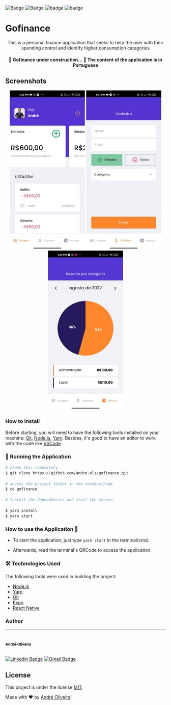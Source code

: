 ![Badge](https://img.shields.io/static/v1?label=NodeJs&message=16.14.2&color=339933&logo=node.js&link=https://nodejs.org/en/)
![Badge](https://img.shields.io/static/v1?label=Yarn&message=1.22.15&color=2C8EBB&logo=yarn&link=https://yarnpkg.com/)
![badge](https://img.shields.io/static/v1?label=license&message=MIT&color)
![badge](https://img.shields.io/github/last-commit/andre-ols/whatsapp_api_nodejs)

# Gofinance

<p align="center">
This is a personal finance application that seeks to help the user with their spending control and identify higher consumption categories
</p>

<h4 align="center"> 
	🚧  Gofinance under construction...  🚧
    The content of the application is in Portuguese
</h4>

## Screenshots

<div align="center">
    <img src="src/assets/to_readme/home_screen.gif" alt="Home Screen" width="236" height="500">
    <img src="src/assets/to_readme/register_screen.gif" alt="Home Screen" width="236" height="500">
    <img src="src/assets/to_readme/resume_screen.jpeg" alt="Home Screen" width="236" height="500">
</div>

### How to Install

Before starting, you will need to have the following tools installed on your machine:
[Git](https://git-scm.com), [Node.js](https://nodejs.org/en/), [Yarn](https://yarnpkg.com/).
Besides, it's good to have an editor to work with the code like [VSCode](https://code.visualstudio.com/)

### 🎲 Running the Application

```bash
# Clone this repository
$ git clone https://github.com/andre-ols/gofinance.git

# access the project folder in the terminal/cmd
$ cd gofinance

# Install the dependencies and start the server:

$ yarn install
$ yarn start

```

### How to use the Application 🚀

- To start the application, just type `yarn start` in the terminal/cmd.

- Afterwards, read the terminal's QRCode to access the application.

### 🛠 Technologies Used

The following tools were used in building the project:

- [Node.js](https://nodejs.org/en/)
- [Yarn](https://yarnpkg.com/)
- [Git](https://git-scm.com/)
- [Expo](https://expo.io/)
- [React Native](https://reactnative.dev/)

### Author

---

<a href="https://www.linkedin.com/in/andr%C3%A9-oliveira-silva-3496a2106/">
 <img style="border-radius: 50%;" src="https://media-exp1.licdn.com/dms/image/C5603AQFnZ5ECKE8vNQ/profile-displayphoto-shrink_800_800/0/1614707358251?e=1654732800&v=beta&t=yJ-wUUT6I8aRFfEWFANyAsojs4hOjdrViBuDSqWF0Ew" width="100px;" alt=""/><br />
<sub><b>André Oliveira</b></sub></a> 
<br />
<br />

[![Linkedin Badge](https://img.shields.io/badge/-André-blue?style=flat-square&logo=Linkedin&logoColor=white&link=https://www.linkedin.com/in/andr%C3%A9-oliveira-silva-3496a2106/)](https://www.linkedin.com/in/andr%C3%A9-oliveira-silva-3496a2106/)
[![Gmail Badge](https://img.shields.io/badge/-contato.andreols@gmail.com-c14438?style=flat-square&logo=Gmail&logoColor=white&link=mailto:contato.andreols@gmail.com)](mailto:contato.andreols@gmail.com)

## License

This project is under the license [MIT](./LICENSE).

<p>Made with ❤️ by <a href="https://www.linkedin.com/in/andr%C3%A9-oliveira-silva-3496a2106/">André Oliveira</a>!</p>
